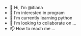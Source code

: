 - 👋 Hi, I’m @itiana
- 👀 I’m interested in program
- 🌱 I’m currently learning python
- 💞️ I’m looking to collaborate on ...
- 📫 How to reach me ...

<!---
itiana/itiana is a ✨ special ✨ repository because its `README.md` (this file) appears on your GitHub profile.
You can click the Preview link to take a look at your changes.
--->
